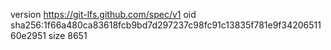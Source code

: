 version https://git-lfs.github.com/spec/v1
oid sha256:1f66a480ca83618fcb9bd7d297237c98fc91c13835f781e9f3420651160e2951
size 8651
